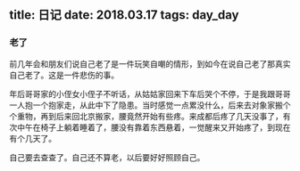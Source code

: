 title: 日记
date: 2018.03.17
tags: day_day
---

### 老了

前几年会和朋友们说自己老了是一件玩笑自嘲的情形，到如今在说自己老了那真实自己老了。这是一件悲伤的事。

年后哥哥家的小侄女小侄子不听话，从姑姑家回来下车后哭个不停，于是我跟哥哥一人抱一个抱家走，从此中下了隐患。当时感觉一点累没什么，后来去对象家搬个个重物，再到后来回北京搬家，腰竟然开始有些疼。来成都后疼了几天没事了，有次中午在椅子上躺着睡着了，腰没有靠着东西悬着，一觉醒来又开始疼了，到现在有个几天了。

自己要去查查了。自己还不算老，以后要好好照顾自己。